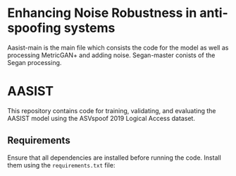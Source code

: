 # Enhancing Noise Robustness in anti-spoofing systems

Aasist-main is the main file which consists the code for the model as well as processing MetricGAN+ and adding noise.
Segan-master conists of the Segan processing. 

# AASIST

This repository contains code for training, validating, and evaluating the AASIST model using the ASVspoof 2019 Logical Access dataset.

## Requirements

Ensure that all dependencies are installed before running the code. Install them using the `requirements.txt` file:

```bash pip install -r requirements.txt 
